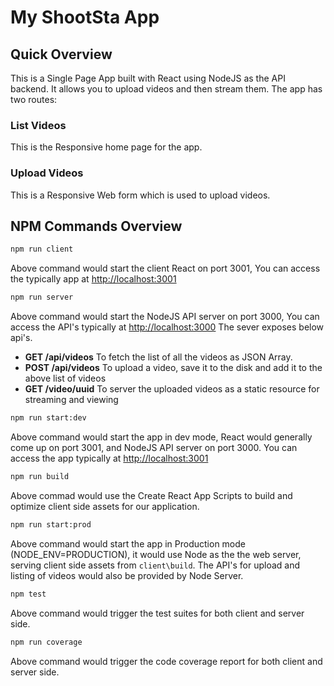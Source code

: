 # My ShootSta App

## Quick Overview

This is a Single Page App built with React using NodeJS as the API backend. It allows you to upload videos and then stream them. The app has two routes:

### List Videos
This is the Responsive home page for the app.

### Upload Videos
This is a Responsive Web form which is used to upload videos.

## NPM Commands Overview

```sh
npm run client
```
Above command would start the client React  on port 3001, You can access the typically app at [http://localhost:3001](http://localhost:3001)

```sh
npm run server
```
Above command would start the NodeJS API server on port 3000, You can access the API's typically at [http://localhost:3000](http://localhost:3000)
The sever exposes below api's.

- **GET /api/videos** To fetch the list of all the videos as JSON Array.
- **POST /api/videos** To upload a video, save it to the disk and add it to the above list of videos
- **GET /video/uuid** To server the uploaded videos as a static resource for streaming and viewing

```sh
npm run start:dev
```
Above command would start the app in dev mode, React would generally come up on port 3001, and NodeJS API server on port 3000. You can access the app typically at [http://localhost:3001](http://localhost:3001)

```sh
npm run build
```
Above commad would use the Create React App Scripts to build and optimize client side assets for our application.

```sh
npm run start:prod
```
Above command would start the app in Production mode (NODE_ENV=PRODUCTION), it would use Node as the the web server, serving client side assets from `client\build`. The API's for upload and listing of videos would also be provided by Node Server.

```sh
npm test
```
Above command would trigger the test suites for both client and server side.

```sh
npm run coverage
```
Above command would trigger the code coverage report for both client and server side.
